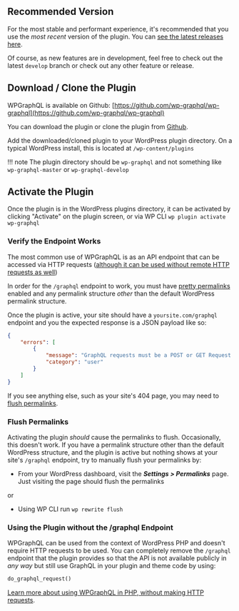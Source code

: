 ## Recommended Version

For the most stable and performant experience, it's recommended that you use the _most recent_ version of the plugin. You can [see the latest releases here](https://github.com/wp-graphql/wp-graphql/releases).

Of course, as new features are in development, feel free to check out the latest `develop` branch or check out any other feature or release.

## Download / Clone the Plugin

WPGraphQL is available on Github: [https://github.com/wp-graphql/wp-graphql](https://github.com/wp-graphql/wp-graphql)

You can download the plugin or clone the plugin from [Github](https://github.com/wp-graphql/wp-graphql).

Add the downloaded/cloned plugin to your WordPress plugin directory. On a typical WordPress install, this is located at `/wp-content/plugins`

!!! note
    The plugin directory should be `wp-graphql` and not something like `wp-graphql-master` or `wp-graphql-develop`

## Activate the Plugin

Once the plugin is in the WordPress plugins directory, it can be activated by clicking "Activate" on the plugin screen, or via WP CLI `wp plugin activate wp-graphql`

### Verify the Endpoint Works

The most common use of WPGraphQL is as an API endpoint that can be accessed via HTTP requests \([although it can be used without remote HTTP requests as well](#using-the-plugin-without-the-graphql-endpoint)\)

In order for the `/graphql` endpoint to work, you must have [pretty permalinks](https://codex.wordpress.org/Using_Permalinks) enabled and any permalink structure _other_ than the default WordPress permalink structure.

Once the plugin is active, your site should have a `yoursite.com/graphql` endpoint and you the expected response is a JSON payload like so:

```json
{
    "errors": [
        {
            "message": "GraphQL requests must be a POST or GET Request with a valid query",
            "category": "user"
        }
    ]
}
```

If you see anything else, such as your site's 404 page, you may need to [flush permalinks](#flush-permalinks).

### Flush Permalinks

Activating the plugin _should_ cause the permalinks to flush. Occasionally, this doesn't work. If you have a permalink structure other than the default WordPress structure, and the plugin is active but nothing shows at your site's `/graphql` endpoint, try to manually flush your permalinks by:

* From your WordPress dashboard, visit the _**Settings &gt; Permalinks**_ page. Just visiting the page should flush the permalinks

or

* Using WP CLI run `wp rewrite flush`

### Using the Plugin without the /graphql Endpoint

WPGraphQL can be used from the context of WordPress PHP and doesn't require HTTP requests to be used. You can completely remove the `/graphql` endpoint that the plugin provides so that the API is not available publicly in _any way_ but still use GraphQL in your plugin and theme code by using:

```php
do_graphql_request()
```

[Learn more about using WPGraphQL in PHP, without making HTTP requests](/tutorials/use-graphql-in-php-without-http-request.md).

